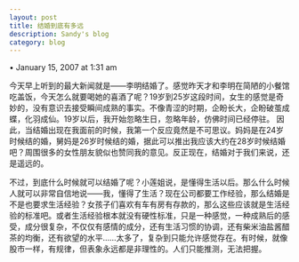 ```yaml
---
layout: post
title: 结婚到底有多远
description: Sandy's blog
category: blog
---
```

• January 15, 2007 at 1:31 am 
 
今天早上听到的最大新闻就是——李明结婚了。感觉昨天才和李明在简陋的小餐馆吃盖饭，今天怎么就要喝她的喜酒了呢？19岁到25岁这段时间，女生的感觉是奇妙的，没有意识去接受瞬间成熟的事实。不像青涩的时期，企盼长大，企盼破茧成蝶，化羽成仙。19岁以后，我开始忽略生日，忽略年龄，仿佛时间已经停驻。
因此，当结婚出现在我面前的时候，我第一个反应竟然是不可思议。妈妈是在24岁时候结的婚，舅妈是26岁时候结的婚，据此可以推出我应该大约在28岁时候结婚吧？周围很多的女性朋友貌似也赞同我的意见。反正现在，结婚对于我们来说，还是遥远的。

不过，到底什么时候就可以结婚了呢？小莲姐说，是懂得生活以后。那么什么时候人就可以非常自信地说——我，懂得了生活？现在公司都要工作经验，那么结婚是不是也要求生活经验？女孩子们喜欢有车有房有存款的，那么这些应该就是生活经验的标准吧。或者生活经验根本就没有硬性标准，只是一种感觉，一种成熟后的感受，成分很复杂，不仅仅有感情的成分，还有生活习惯的协调，还有柴米油盐酱醋茶的均衡，还有欲望的水平……太多了，复杂到只能允许感觉存在。有时候，就像股市一样，有规律，但表象永远都是非理性的。人们只能推测，无法把握。